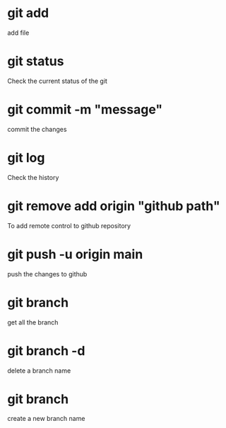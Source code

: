 # git add <file-name>

add file 

# git status

Check the current status of the git

# git commit -m "message"

commit the changes

# git log

Check the history

# git remove add origin "github path"

To add remote control to github repository

# git push -u origin main

push the changes to github

# git branch 

get all the branch

# git branch -d <branch-name>

delete a branch name

# git branch <branch-name>

create a new branch name



